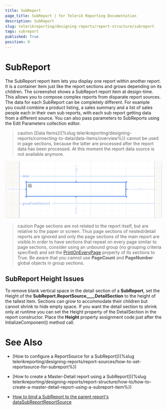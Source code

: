 ```yaml
---
title: SubReport
page_title: SubReport | for Telerik Reporting Documentation
description: SubReport
slug: telerikreporting/designing-reports/report-structure/subreport
tags: subreport
published: True
position: 9
---
```


# SubReport



The SubReport report item lets you display one report within another report. It is a container item just like the report sections and grows depending on its children. The screenshot shows a SubReport report     	item at design-time. This allows you to compose complex reports from disparate report sources. The data for each SubReport can be completely different. For example you could combine a product listing, a sales summary and a list of sales people each in their own sub reports, with each sub report getting data from a different source. You can also pass parameters to SubReports using the Edit Parameters collection editor.

>caution [Data Items]({%slug telerikreporting/designing-reports/connecting-to-data/data-items/overview%}) cannot be used in page sections, because the latter are processed 	   	after the report data has been processed. At this moment the report data source is not available anymore.


  
  ![](images/Subreport.png)



>caution Page sections are not related to the report itself, but are relative to the paper or  			screen. Thus page sections of nested/detail reports are ignored and only the page sections of the main report 			are visible.In order to have sections that repeat on every page similar to page sections, consider using an unbound group  			(no grouping criteria specified) and set the [PrintOnEveryPage](/reporting/api/Telerik.Reporting.GroupSection#Telerik_Reporting_GroupSection_PrintOnEveryPage)  			property of its sections to True. Be aware that you cannot use  __PageCount__  and  			 __PageNumber__  global objects in group sections.




## SubReport Height Issues

To remove blank vertical space in the detail section of a __SubReport__, set the Height of        		the __SubReport.ReportSource____DetailSection__ to the height of the          	tallest item. Sections can grow to accommodate their children but cannot shrink to hide empty space. If you want the          	detail section to shrink only at runtime you can set the Height property of the DetailSection in the report constructor.          	Place the __Height__ property assignment code just after the IntializeComponent() method call.

# See Also


 * [How to configure a ReportSource for a SubReport]({%slug telerikreporting/designing-reports/report-sources/how-to-set-reportsource-for-subreport%})

 * [How to create a Master-Detail report using a SubReport]({%slug telerikreporting/designing-reports/report-structure/how-to/how-to-create-a-master-detail-report-using-a-subreport-item%})

 * [How to bind a SubReport to the parent report's data](https://www.telerik.com/support/kb/reporting/details/how-to-bind-sub-report-to-main-report-s-data)[SubReport](/reporting/api/Telerik.Reporting.SubReport)[ReportSource](/reporting/api/Telerik.Reporting.SubReport#Telerik_Reporting_SubReport_ReportSource)
